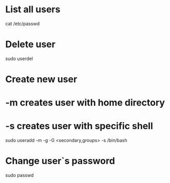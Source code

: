 # List all users
cat /etc/passwd

# Delete user
sudo userdel <usename>

# Create new user 
# -m creates user with home directory
# -s creates user with specific shell
sudo useradd -m -g <primary> -G <secondary,groups> -s /bin/bash <name>

# Change user`s password
sudo passwd <username>
